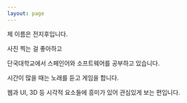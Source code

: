 ```yaml
---
layout: page
---
```


제 이름은 전지후입니다.

사진 찍는 걸 좋아하고

단국대학교에서 스페인어와 소프트웨어를 공부하고 있습니다.


시간이 많을 때는 노래를 듣고 게임을 합니다. 

웹과 UI, 3D 등 시각적 요소들에 흥미가 있어 관심있게 보는 편입니다. 
